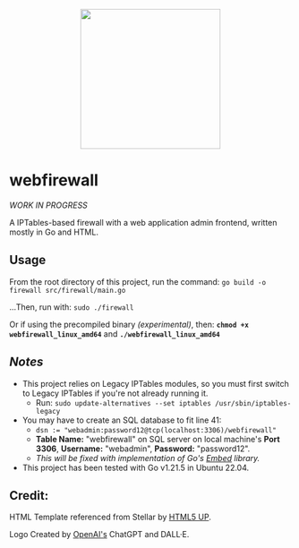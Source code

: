 <p align="center">
  <img src="https://github.com/colto1000/webfirewall/assets/33501061/75eae7b5-5db9-4ac3-afa9-01ac9fb88fce" width="250" height="250">
</p>

# webfirewall

_WORK IN PROGRESS_

A IPTables-based firewall with a web application admin frontend, written mostly in Go and HTML.

## Usage
From the root directory of this project, run the command: `go build -o firewall src/firewall/main.go`

...Then, run with: `sudo ./firewall`

Or if using the precompiled binary _(experimental)_, then: **`chmod +x webfirewall_linux_amd64`** and **`./webfirewall_linux_amd64`**

## _**Notes**_

- This project relies on Legacy IPTables modules, so you must first switch to Legacy IPTables if you're not already running it.
  - Run: `sudo update-alternatives --set iptables /usr/sbin/iptables-legacy`
- You may have to create an SQL database to fit line 41:
  - `dsn := "webadmin:password12@tcp(localhost:3306)/webfirewall"`
  - **Table Name:** "webfirewall" on SQL server on local machine's **Port 3306**, **Username:** "webadmin", **Password:** "password12".
  - _This will be fixed with implementation of Go's [Embed](https://pkg.go.dev/embed) library._
- This project has been tested with Go v1.21.5 in Ubuntu 22.04.

## Credit:

HTML Template referenced from Stellar by [HTML5 UP](html5up.net).

Logo Created by [OpenAI's](https://openai.com/) ChatGPT and DALL·E.
